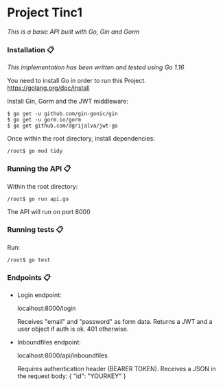 # Project Tinc1

_This is a basic API built with Go, Gin and Gorm_

### Installation 📋

_This implementation has been written and tested using Go 1.16_

You need to install Go in order to run this Project.
https://golang.org/doc/install

Install Gin, Gorm and the JWT middleware:

    $ go get -u github.com/gin-gonic/gin
    $ go get -u gorm.io/gorm
    $ go get github.com/dgrijalva/jwt-go
    
Once within the root directory, install dependencies:

    /root$ go mod tidy
    
### Running the API 📋

Within the root directory:

    /root$ go run api.go
    
The API will run on port 8000
    
### Running tests 📋

Run:

    /root$ go test

### Endpoints 📋

- Login endpoint:

    localhost:8000/login

    Receives "email" and "password" as form data. Returns a JWT and a user object if auth is ok. 401 otherwise.

- Inboundfiles endpoint:

    localhost:8000/api/inboundfiles

    Requires authentication header (BEARER TOKEN). Receives a JSON in the request body:
    {
        "id": "YOURKEY"
    }